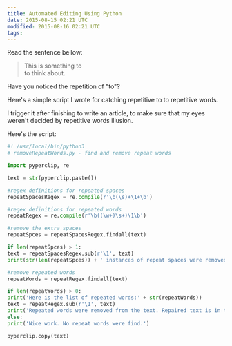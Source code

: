 ```yaml
---
title: Automated Editing Using Python
date: 2015-08-15 02:21 UTC
modified: 2015-08-16 02:21 UTC
tags:
---
```

Read the sentence bellow: 

> This is something to  
> to think about.

Have you noticed the repetition of "to"? 

Here's a simple script I wrote for catching repetitive to
to repetitive words.

I trigger it after finishing to write an article, to make sure that my eyes weren't decided by repetitive words illusion.

Here's the script:

```python
#! /usr/local/bin/python3
# removeRepeatWords.py - find and remove repeat words

import pyperclip, re

text = str(pyperclip.paste())

#regex definitions for repeated spaces
repeatSpacesRegex = re.compile(r'\b(\s)+\1+\b') 

#regex definitions for repeated words
repeatRegex = re.compile(r'\b((\w+)\s+)\1\b')

#remove the extra spaces
repeatSpces = repeatSpacesRegex.findall(text)

if len(repeatSpces) > 1:
text = repeatSpacesRegex.sub(r'\1', text)
print(str(len(repeatSpces)) + ' instances of repeat spaces were removed.')

#remove repeated words
repeatWords = repeatRegex.findall(text)

if len(repeatWords) > 0:
print('Here is the list of repeated words:' + str(repeatWords))
text = repeatRegex.sub(r'\1', text)
print('Repeated words were removed from the text. Repaired text is in the clipboard.')
else:
print('Nice work. No repeat words were find.')

pyperclip.copy(text)
```

